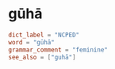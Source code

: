 # gūhā

``` toml
dict_label = "NCPED"
word = "gūhā"
grammar_comment = "feminine"
see_also = ["guhā"]
```

